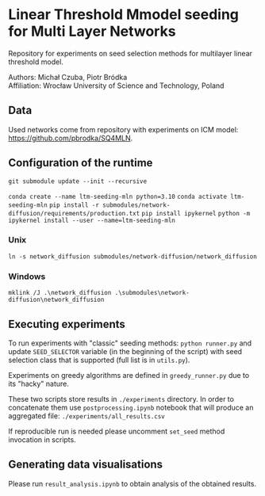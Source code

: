 # Linear Threshold Mmodel seeding for Multi Layer Networks

Repository for experiments on seed selection methods for multilayer linear 
threshold model.

Authors: Michał Czuba, Piotr Bródka  
Affiliation: Wrocław University of Science and Technology, Poland

## Data

Used networks come from repository with experiments on ICM model: 
https://github.com/pbrodka/SQ4MLN.

## Configuration of the runtime

`git submodule update --init --recursive`

`conda create --name ltm-seeding-mln python=3.10`
`conda activate ltm-seeding-mln`
`pip install -r submodules/network-diffusion/requirements/production.txt`
`pip install ipykernel`
`python -m ipykernel install --user --name=ltm-seeding-mln`

### Unix

`ln -s network_diffusion submodules/network-diffusion/network_diffusion`

### Windows

`mklink /J .\network_diffusion .\submodules\network-diffusion\network_diffusion`


## Executing experiments

To run experiments with "classic" seeding methods: `python runner.py` and update
`SEED_SELECTOR` variable (in the beginning of the script) with seed selection
class that is supported (full list is in `utils.py`).  

Experiments on greedy algorithms are defined in `greedy_runner.py` due to its
"hacky" nature.

These two scripts store results in `./experiments` directory. In order to
concatenate them use `postprocessing.ipynb` notebook that will produce an 
aggregated file: `./experiments/all_results.csv`

If reproducible run is needed please uncomment `set_seed` method invocation in
scripts.

## Generating data visualisations

Please run `result_analysis.ipynb` to obtain analysis of the obtained results.
